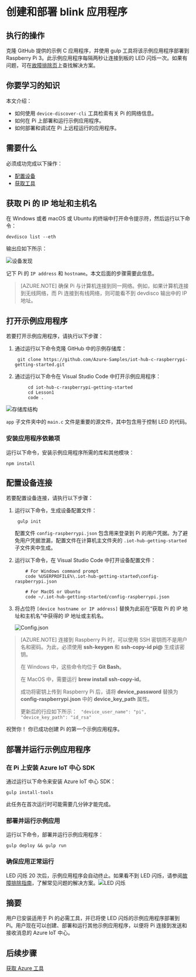 <properties
    pageTitle="创建和部署 blink 应用程序 | Azure"
    description="克隆 GitHub 提供的示例 C 应用程序，并使用 gulp 将此应用程序部署到 Raspberry Pi 3 开发板。此示例应用程序每隔两秒让连接到板的 LED 闪烁一次。"
    services="iot-hub"
    documentationcenter=""
    author="shizn"
    manager="timtl"
    tags=""
    keywords="raspberry pi led 闪烁, 使用 raspberry pi 的闪烁 led" />
<tags
    ms.assetid="f601d1e1-2bc3-4cc5-a6b1-0467e5304dcf"
    ms.service="iot-hub"
    ms.devlang="c"
    ms.topic="article"
    ms.tgt_pltfrm="na"
    ms.workload="na"
    ms.date="3/21/2017"
    wacn.date="05/08/2017"
    ms.author="xshi" />  


# 创建和部署 blink 应用程序
## 执行的操作
克隆 GitHub 提供的示例 C 应用程序，并使用 gulp 工具将该示例应用程序部署到 Raspberry Pi 3。此示例应用程序每隔两秒让连接到板的 LED 闪烁一次。如果有问题，可在[故障排除页](/documentation/articles/iot-hub-raspberry-pi-kit-c-troubleshooting/)上查找解决方案。

## 你要学习的知识
本文介绍：

* 如何使用 `device-discover-cli` 工具检索有关 Pi 的网络信息。
* 如何在 Pi 上部署和运行示例应用程序。
* 如何部署和调试在 Pi 上远程运行的应用程序。

## 需要什么
必须成功完成以下操作：

* [配置设备](/documentation/articles/iot-hub-raspberry-pi-kit-c-lesson1-configure-your-device/)
* [获取工具](/documentation/articles/iot-hub-raspberry-pi-kit-c-lesson1-get-the-tools-win32/)

## 获取 Pi 的 IP 地址和主机名
在 Windows 或者 macOS 或 Ubuntu 的终端中打开命令提示符，然后运行以下命令：


	devdisco list --eth


输出应如下所示：

![设备发现](./media/iot-hub-raspberry-pi-lessons/lesson1/device_discovery.png)  


记下 Pi 的 `IP address` 和 `hostname`。本文后面的步骤需要此信息。

> [AZURE.NOTE]
确保 Pi 与计算机连接到同一网络。例如，如果计算机连接到无线网络，而 Pi 连接到有线网络，则可能看不到 devdisco 输出中的 IP 地址。

## 打开示例应用程序
若要打开示例应用程序，请执行以下步骤：

1. 通过运行以下命令克隆 GitHub 中的示例存储库：
   
    
        git clone https://github.com/Azure-Samples/iot-hub-c-raspberrypi-getting-started.git
    
2. 通过运行以下命令在 Visual Studio Code 中打开示例应用程序：
   
    
		    cd iot-hub-c-raspberrypi-getting-started
		    cd Lesson1
		    code .
    

![存储库结构](./media/iot-hub-raspberry-pi-lessons/lesson1/vscode-blink-c-mac.png)  


`app` 子文件夹中的 `main.c` 文件是重要的源文件，其中包含用于控制 LED 的代码。

### 安装应用程序依赖项
运行以下命令，安装示例应用程序所需的库和其他模块：


	npm install


## 配置设备连接
若要配置设备连接，请执行以下步骤：

1. 运行以下命令，生成设备配置文件：
   
   
    	gulp init
   
   
    配置文件 `config-raspberrypi.json` 包含用来登录到 Pi 的用户凭据。为了避免用户凭据泄漏，配置文件在计算机主文件夹的 `.iot-hub-getting-started` 子文件夹中生成。

2. 运行以下命令，在 Visual Studio Code 中打开设备配置文件：
   
   
		   # For Windows command prompt
		   code %USERPROFILE%\.iot-hub-getting-started\config-raspberrypi.json
   
		   # For MacOS or Ubuntu
		   code ~/.iot-hub-getting-started/config-raspberrypi.json
   

3. 将占位符 `[device hostname or IP address]` 替换为此前在“获取 Pi 的 IP 地址和主机名”中获得的 IP 地址或主机名。
   
    ![Config.json](./media/iot-hub-raspberry-pi-lessons/lesson1/vscode-config-mac.png)  


> [AZURE.NOTE]
>连接到 Raspberry Pi 时，可以使用 SSH 密钥而不是用户名和密码。为此，必须使用 **ssh-keygen** 和 **ssh-copy-id pi@<device address>** 生成该密钥。
>
> 在 Windows 中，这些命令均位于 **Git Bash**。
>
> 在 MacOS 中，需要运行 **brew install ssh-copy-id**。
>
> 成功将密钥上传到 Raspberry Pi 后，请将 **device\_password** 替换为 **config-raspberrypi.json** 中的 **device\_key\_path** 属性。
>
> 更新后的行应如下所示：
> ` "device_user_name": "pi",  "device_key_path": "id_rsa"`

祝贺你！ 你已成功创建 Pi 的第一个示例应用程序。

## 部署并运行示例应用程序
### 在 Pi 上安装 Azure IoT 中心 SDK
通过运行以下命令来安装 Azure IoT 中心 SDK：


	gulp install-tools


此任务在首次运行时可能需要几分钟才能完成。

### 部署并运行示例应用
运行以下命令，部署并运行示例应用程序：


	gulp deploy && gulp run


### 确保应用正常运行
LED 闪烁 20 次后，示例应用程序会自动终止。如果看不到 LED 闪烁，请参阅[故障排除指南](/documentation/articles/iot-hub-raspberry-pi-kit-c-troubleshooting/)，了解常见问题的解决方案。![LED 闪烁](./media/iot-hub-raspberry-pi-lessons/lesson1/led_blinking.jpg)

## 摘要
用户已安装适用于 Pi 的必需工具，并已将使 LED 闪烁的示例应用程序部署到 Pi。用户现在可以创建、部署和运行其他示例应用程序，以便将 Pi 连接到发送和接收消息的 Azure IoT 中心。

## 后续步骤
[获取 Azure 工具](/documentation/articles/iot-hub-raspberry-pi-kit-c-lesson2-get-azure-tools-win32/)

<!---HONumber=Mooncake_0103_2017-->